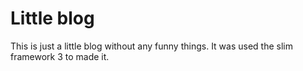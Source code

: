 # Little blog

This is just a little blog without any funny things. It was used the slim framework 3 to made it.
